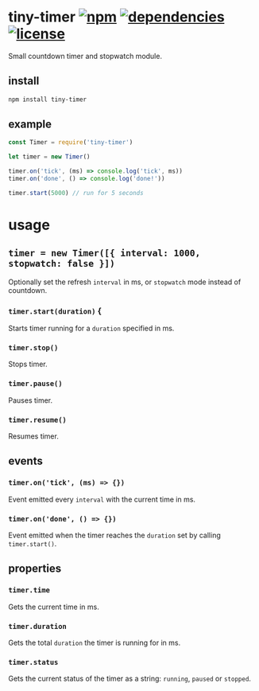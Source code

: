 # tiny-timer [![npm][npm-img]][npm-url] [![dependencies][dep-img]][dep-url] [![license][lic-img]][lic-url]

[npm-img]: https://img.shields.io/npm/v/tiny-timer.svg
[npm-url]: https://www.npmjs.com/package/tiny-timer
[dep-img]: https://david-dm.org/mathiasvr/tiny-timer.svg
[dep-url]: https://david-dm.org/mathiasvr/tiny-timer
[lic-img]: http://img.shields.io/:license-MIT-blue.svg
[lic-url]: http://mvr.mit-license.org

Small countdown timer and stopwatch module.

## install
```bash
npm install tiny-timer
```

## example
```javascript
const Timer = require('tiny-timer')

let timer = new Timer()

timer.on('tick', (ms) => console.log('tick', ms))
timer.on('done', () => console.log('done!'))

timer.start(5000) // run for 5 seconds
```

# usage

## `timer = new Timer([{ interval: 1000, stopwatch: false }])`
Optionally set the refresh `interval` in ms, or `stopwatch` mode instead of countdown.

### `timer.start(duration)` {
Starts timer running for a `duration` specified in ms.

### `timer.stop()`
Stops timer.

### `timer.pause()`
Pauses timer.

### `timer.resume()`
Resumes timer.

## events

### `timer.on('tick', (ms) => {})`
Event emitted every `interval` with the current time in ms.

### `timer.on('done', () => {})`
Event emitted when the timer reaches the `duration` set by calling `timer.start()`.

## properties

### `timer.time`
Gets the current time in ms.

### `timer.duration`
Gets the total `duration` the timer is running for in ms.

### `timer.status`
Gets the current status of the timer as a string: `running`, `paused` or `stopped`.
